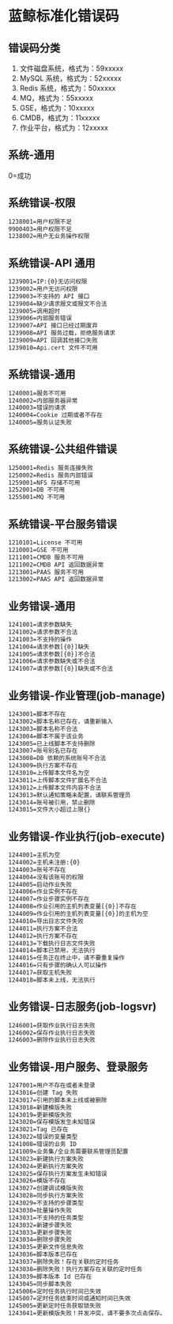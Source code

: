 # 蓝鲸标准化错误码

## 错误码分类
1. 文件磁盘系统，格式为：59xxxxx
2. MySQL 系统，格式为：52xxxxx
3. Redis 系统，格式为：50xxxxx
4. MQ，格式为：55xxxxx
5. GSE，格式为：10xxxxx
6. CMDB，格式为：11xxxxx
7. 作业平台，格式为：12xxxxx

## 系统-通用

0=成功

## 系统错误-权限

```bash
1238001=用户权限不足
9900403=用户权限不足
1238002=用户无业务操作权限
```

## 系统错误-API 通用
```bash
1239001=IP:{0}无访问权限
1239002=用户无访问权限
1239003=不支持的 API 接口
1239004=缺少请求报文或报文不合法
1239005=调用超时
1239006=内部服务错误
1239007=API 接口已经过期废弃
1239008=API 服务过载，拒绝服务请求
1239009=API 回调其他接口失败
1239010=Api.cert 文件不可用
```
## 系统错误-通用
```bash
1240001=服务不可用
1240002=内部服务器异常
1240003=错误的请求
1240004=Cookie 过期或者不存在
1240005=服务认证失败
```
## 系统错误-公共组件错误
```bash
1250001=Redis 服务连接失败
1250002=Redis 服务内部错误
1259001=NFS 存储不可用
1252001=DB 不可用
1255001=MQ 不可用
```
## 系统错误-平台服务错误
```bash
1210101=License 不可用
1210001=GSE 不可用
1211001=CMDB 服务不可用
1211002=CMDB API 返回数据异常
1213001=PAAS 服务不可用
1213002=PAAS API 返回数据异常
```
## 业务错误-通用
```bash
1241001=请求参数缺失
1241002=请求参数不合法
1241003=不支持的操作
1241004=请求参数[{0}]缺失
1241005=请求参数[{0}]不合法
1241006=请求参数缺失或不合法
1241007=请求参数[{0}]缺失或不合法
```
## 业务错误-作业管理(job-manage)
```bash
1243001=脚本不存在
1243002=脚本名称已存在，请重新输入
1243003=脚本名称不合法
1243004=脚本不属于该业务
1243005=已上线脚本不支持删除
1243007=账号别名已存在
1243008=DB 依赖的系统账号不合法
1243009=执行方案不存在
1243010=上传脚本文件名为空
1243011=上传脚本文件扩展名不合法
1243012=上传脚本文件内容不合法
1243013=默认通知策略未配置，请联系管理员
1243014=账号被引用，禁止删除
1243015=文件大小超过上限{}
```
## 业务错误-作业执行(job-execute)
```bash
1244001=主机为空
1244002=主机未注册:{0}
1244003=账号不存在
1244004=没有该账号的权限
1244005=启动作业失败
1244006=作业实例不存在
1244007=作业步骤实例不存在
1244008=作业引用的主机列表变量[{0}]不存在
1244009=作业引用的主机列表变量[{0}]的主机为空
1244010=导出日志文件失败
1244011=执行方案不合法
1244012=执行方案不存在
1244013=下载执行日志文件失败
1244014=脚本已禁用，无法执行
1244015=任务正在终止中，请不要重复操作
1244016=只有步骤的确认人可以操作
1244017=获取主机失败
1244018=脚本未上线，无法执行
```
## 业务错误-日志服务(job-logsvr)
```bash
1246001=获取作业执行日志失败
1246002=保存作业执行日志失败
1246003=删除作业执行日志失败
```
## 业务错误-用户服务、登录服务
```bash
1247001=用户不存在或者未登录
1243016=创建 Tag 失败
1243017=引用的脚本未上线或被删除
1243018=新建模版失败
1243019=更新模版失败
1243020=保存模版发生未知错误
1243021=Tag 已存在
1243022=错误的变量类型
1241008=错误的业务 ID
1241009=业务集/全业务需要联系管理员配置
1243023=新建执行方案失败
1243024=更新执行方案失败
1243025=保存执行方案发生未知错误
1243026=模版不存在
1243027=创建调试模版失败
1243028=同步执行方案失败
1243029=不支持的步骤类型
1243030=批量操作失败
1243031=不支持的任务类型
1243032=新建步骤失败
1243033=更新步骤失败
1243034=删除步骤失败
1243035=更新文件信息失败
1243036=脚本版本已存在
1243037=删除失败！存在关联的定时任务
1243038=删除失败！执行方案存在关联的定时任务
1243039=脚本版本 Id 已存在
1243045=同步脚本失败
1245006=定时任务执行时间已失效
1245007=定时任务结束时间或通知时间已失效
1245005=更新定时任务获取锁失败
1243041=更新模版失败！并发冲突，请不要多次点击保存。
```
